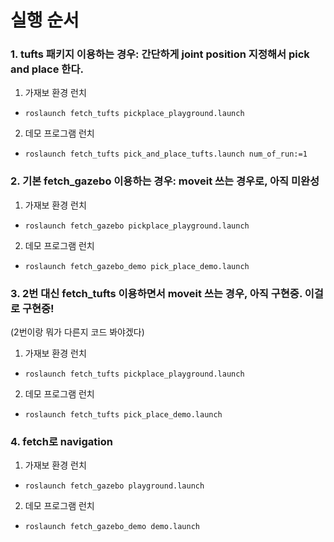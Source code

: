 실행 순서
======================

### 1. tufts 패키지 이용하는 경우: 간단하게 joint position 지정해서 pick and place 한다.

1. 가재보 환경 런치
* `roslaunch fetch_tufts pickplace_playground.launch`

2. 데모 프로그램 런치
* `roslaunch fetch_tufts pick_and_place_tufts.launch num_of_run:=1`



### 2. 기본 fetch_gazebo 이용하는 경우: moveit 쓰는 경우로, 아직 미완성

1. 가재보 환경 런치
* `roslaunch fetch_gazebo pickplace_playground.launch`

2. 데모 프로그램 런치
* `roslaunch fetch_gazebo_demo pick_place_demo.launch`



### 3. 2번 대신 fetch_tufts 이용하면서 moveit 쓰는 경우, 아직 구현중. 이걸로 구현중!
(2번이랑 뭐가 다른지 코드 봐야겠다)
1. 가재보 환경 런치
* `roslaunch fetch_tufts pickplace_playground.launch`

2. 데모 프로그램 런치
* `roslaunch fetch_tufts pick_place_demo.launch`



### 4. fetch로 navigation
1. 가재보 환경 런치
* `roslaunch fetch_gazebo playground.launch`

2. 데모 프로그램 런치
* `roslaunch fetch_gazebo_demo demo.launch`
